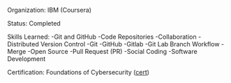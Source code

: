Organization: IBM (Coursera)

Status: Completed

Skills Learned:
-Git and GitHub
-Code Repositories
-Collaboration
-Distributed Version Control
-Git
-GitHub
-Gitlab
-Git Lab Branch Workflow
-Merge
-Open Source
-Pull Request (PR)
-Social Coding
-Software Development

Certification: Foundations of Cybersecurity ([cert](https://www.credly.com/earner/earned/badge/07a667b1-854f-4374-ade3-7d080465206c))
